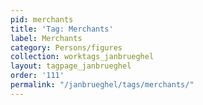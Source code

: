 ```yaml
---
pid: merchants
title: 'Tag: Merchants'
label: Merchants
category: Persons/figures
collection: worktags_janbrueghel
layout: tagpage_janbrueghel
order: '111'
permalink: "/janbrueghel/tags/merchants/"
---
```

